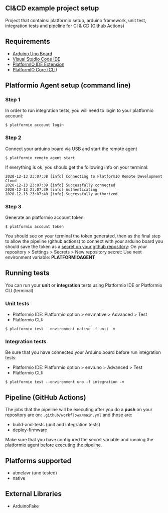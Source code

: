 ## CI&CD example project setup

Project that contains: platformio setup, arduino framework, unit test, integration tests and pipeline for CI & CD (Github Actions)


## Requirements

 * [Arduino Uno Board](https://store.arduino.cc/usa/arduino-uno-rev3)
 * [Visual Studio Code IDE](https://code.visualstudio.com/download)
 * [PlatformIO IDE Extension](https://platformio.org/platformio-ide)
 * [PlatformIO Core (CLI)](https://docs.platformio.org/en/latest/core/installation.html#installation-methods)

## Platformio Agent setup (command line)

### Step 1

In order to run integration tests, you will need to login to your platformio account:

```shell
$ platformio account login
```

### Step 2

Connect your arduino board via USB and start the remote agent

```shell
$ platformio remote agent start
```

If everything is ok, you should get the following info on your terminal:

    2020-12-13 23:07:38 [info] Connecting to PlatformIO Remote Development Cloud
    2020-12-13 23:07:39 [info] Successfully connected
    2020-12-13 23:07:39 [info] Authenticating
    2020-12-13 23:07:40 [info] Successfully authorized

### Step 3

Generate an platformio account token:

```shell
$ platformio account token
```

You should see on your terminal the token generated, then as the final step to allow the pipeline (github actions) to connect with your arduino board you should save the token as a [secret on your github repository](https://docs.github.com/es/free-pro-team@latest/actions/reference/encrypted-secrets): On your repository > Settings > Secrets > New repository secret: Use next environment variable: **PLATFORMIOAGENT**


## Running tests

You can run your **unit** or **integration** tests using Platformio IDE or Platformio CLI (terminal)

### Unit tests

* Platformio IDE: Platformio option > env:native > Advanced > Test
* Platformio CLI: 

```shell
$ platformio test --environment native -f unit -v
```


### Integration tests

Be sure that you have connected your Arduino board before run integration tests:

* Platformio IDE: Platformio option > env:uno > Advanced > Test
* Platformio CLI:

```shell
$ platformio test --environment uno -f integration -v
```

## Pipeline (GitHub Actions)

The jobs that the pipeline will be executing after you do a **push** on your repository are on: `.github/workflows/main.yml` and those are:

* build-and-tests (unit and integration tests)
* deploy-firmware

Make sure that you have configured the secret variable and running the platformio agent before executing the pipeline.

## Platforms supported

* atmelavr (uno tested)
* native

## External Libraries

* ArduinoFake


